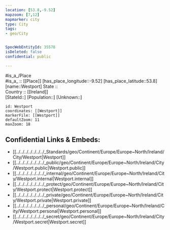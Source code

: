 ```yaml
---
location: [53.8,-9.52] 
mapzoom: [7,12] 
mapmarker: city 
type: City
tags:
- geo/City


SpocWebEntityId: 35578
isDeleted: false
confidential: public

---
```

#is_a_/Place  
#is_a_ :: [[Place]] 
[has_place_longitude::-9.52] 
[has_place_latitude::53.8] 
[name::Westport] 
State ::  
Country :: [[Ireland]]  
[StateId::] 
[Population::] 
[Unknown::] 


```leaflet
id: Westport
coordinates: [[Westport]] 
markerFile: [[Westport]] 
defaultZoom: 11 
maxZoom: 18
```


## Confidential Links & Embeds: 
- [[../../../../../../../_Standards/geo/Continent/Europe/Europe~North/Ireland/City/Westport|Westport]] 
- [[../../../../../../../_public/geo/Continent/Europe/Europe~North/Ireland/City/Westport.public|Westport.public]] 
- [[../../../../../../../_internal/geo/Continent/Europe/Europe~North/Ireland/City/Westport.internal|Westport.internal]] 
- [[../../../../../../../_protect/geo/Continent/Europe/Europe~North/Ireland/City/Westport.protect|Westport.protect]] 
- [[../../../../../../../_private/geo/Continent/Europe/Europe~North/Ireland/City/Westport.private|Westport.private]] 
- [[../../../../../../../_personal/geo/Continent/Europe/Europe~North/Ireland/City/Westport.personal|Westport.personal]] 
- [[../../../../../../../_secret/geo/Continent/Europe/Europe~North/Ireland/City/Westport.secret|Westport.secret]] 
